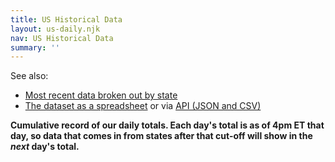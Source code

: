 ```yaml
---
title: US Historical Data
layout: us-daily.njk
nav: US Historical Data
summary: ''
---
```

See also:
* [Most recent data broken out by state](/data/)
* [The dataset as a spreadsheet](https://docs.google.com/spreadsheets/u/2/d/e/2PACX-1vRwAqp96T9sYYq2-i7Tj0pvTf6XVHjDSMIKBdZHXiCGGdNC0ypEU9NbngS8mxea55JuCFuua1MUeOj5/pubhtml) or via  [API (JSON and CSV)](/api/)

**Cumulative record of our daily totals. Each day's total is as of 4pm ET that day, so data that comes in from states after that cut-off will show in the *next* day's total.**
